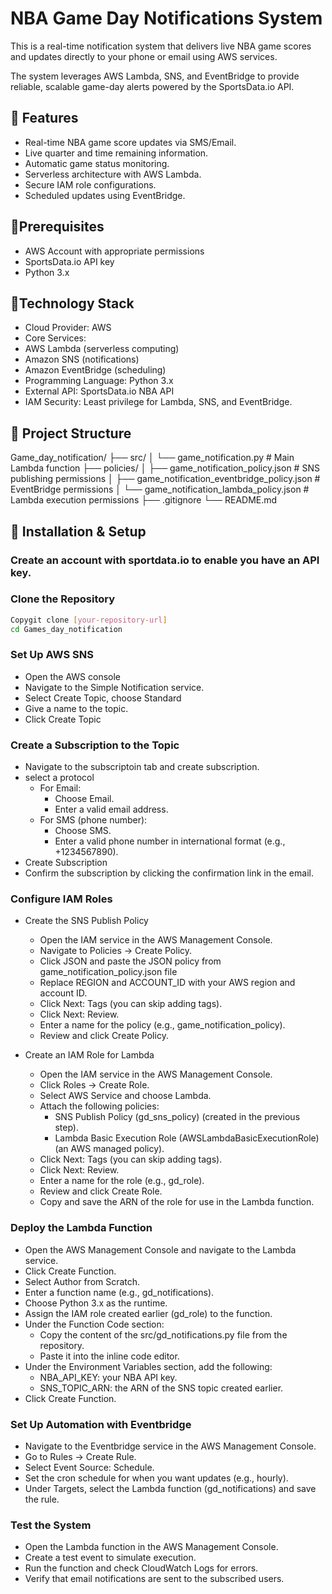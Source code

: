 # NBA Game Day Notifications System

This is a real-time notification system that delivers live NBA game scores and updates directly to your phone or email using AWS services.

The system leverages AWS Lambda, SNS, and EventBridge to provide reliable, scalable game-day alerts powered by the SportsData.io API.

## 🏀 Features

* Real-time NBA game score updates via SMS/Email.
* Live quarter and time remaining information.
* Automatic game status monitoring.
* Serverless architecture with AWS Lambda.
* Secure IAM role configurations.
* Scheduled updates using EventBridge.

## 🏀Prerequisites

* AWS Account with appropriate permissions
* SportsData.io API key
* Python 3.x

## 🏀Technology Stack

* Cloud Provider: AWS
* Core Services:
* AWS Lambda (serverless computing)
* Amazon SNS (notifications)
* Amazon EventBridge (scheduling)
* Programming Language: Python 3.x
* External API: SportsData.io NBA API
* IAM Security: Least privilege for Lambda, SNS, and EventBridge.

## 🏀 Project Structure

Game_day_notification/
├── src/
│   └── game_notification.py                            # Main Lambda function
├── policies/
│   ├── game_notification_policy.json                   # SNS publishing permissions
│   ├── game_notification_eventbridge_policy.json       # EventBridge permissions
│   └── game_notification_lambda_policy.json            # Lambda execution permissions
├── .gitignore
└── README.md


## 🏀 Installation & Setup

### Create an account with sportdata.io to enable you have an API key.

### Clone the Repository

```bash
Copygit clone [your-repository-url]
cd Games_day_notification
```

### Set Up AWS SNS

  * Open the AWS console
  * Navigate to the Simple Notification service.
  * Select Create Topic, choose Standard
  * Give a name to the topic.
  * Click Create Topic

### Create a Subscription to the Topic

  * Navigate to the subscriptoin tab and create subscription.
  * select a protocol
    - For Email:
      * Choose Email.
      * Enter a valid email address.
    - For SMS (phone number):
      * Choose SMS.
      * Enter a valid phone number in international format (e.g., +1234567890).
  * Create Subscription
  * Confirm the subscription by clicking the confirmation link in the email.

### Configure IAM Roles

* Create the SNS Publish Policy

  - Open the IAM service in the AWS Management Console.
  - Navigate to Policies → Create Policy.
  - Click JSON and paste the JSON policy from game_notification_policy.json file
  - Replace REGION and ACCOUNT_ID with your AWS region and account ID.
  - Click Next: Tags (you can skip adding tags).
  - Click Next: Review.
  - Enter a name for the policy (e.g., game_notification_policy).
  - Review and click Create Policy.

* Create an IAM Role for Lambda
  - Open the IAM service in the AWS Management Console.
  - Click Roles → Create Role.
  - Select AWS Service and choose Lambda.
  - Attach the following policies:
    * SNS Publish Policy (gd_sns_policy) (created in the previous step).
    * Lambda Basic Execution Role (AWSLambdaBasicExecutionRole) (an AWS managed policy).
  - Click Next: Tags (you can skip adding tags).
  - Click Next: Review.
  - Enter a name for the role (e.g., gd_role).
  - Review and click Create Role.
  - Copy and save the ARN of the role for use in the Lambda function.

### Deploy the Lambda Function

  * Open the AWS Management Console and navigate to the Lambda service.
  * Click Create Function.
  * Select Author from Scratch.
  * Enter a function name (e.g., gd_notifications).
  * Choose Python 3.x as the runtime.
  * Assign the IAM role created earlier (gd_role) to the function.
  * Under the Function Code section:
    - Copy the content of the src/gd_notifications.py file from the repository.
    - Paste it into the inline code editor.
  * Under the Environment Variables section, add the following:
    - NBA_API_KEY: your NBA API key.
    - SNS_TOPIC_ARN: the ARN of the SNS topic created earlier.
  * Click Create Function.

### Set Up Automation with Eventbridge

  * Navigate to the Eventbridge service in the AWS Management Console.
  * Go to Rules → Create Rule.
  * Select Event Source: Schedule.
  * Set the cron schedule for when you want updates (e.g., hourly).
  * Under Targets, select the Lambda function (gd_notifications) and save the rule.


### Test the System

  * Open the Lambda function in the AWS Management Console.
  * Create a test event to simulate execution.
  * Run the function and check CloudWatch Logs for errors.
  * Verify that email notifications are sent to the subscribed users.